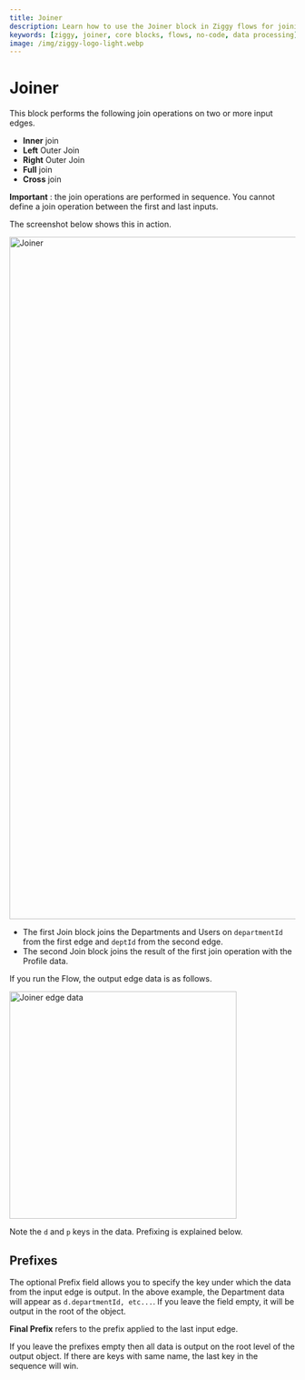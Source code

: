 ```yaml
---
title: Joiner
description: Learn how to use the Joiner block in Ziggy flows for joining multiple data streams. Complete guide with examples and configuration options.
keywords: [ziggy, joiner, core blocks, flows, no-code, data processing]
image: /img/ziggy-logo-light.webp
---
```


# Joiner

This block performs the following join operations on two or more input edges.

- **Inner** join
- **Left** Outer Join
- **Right** Outer Join
- **Full** join
- **Cross** join

**Important** : the join operations are performed in sequence. You cannot define a join operation between the first and last inputs.

The screenshot below shows this in action.

<img src="/img/flows/blocks/core/joiner/joiner-flow-example.png" alt="Joiner" width="1200" />

- The first Join block joins the Departments and Users on `departmentId` from the first edge and `deptId` from the second edge.
- The second Join block joins the result of the first join operation with the Profile data. 

If you run the Flow, the output edge data is as follows.

<img src="/img/flows/blocks/core/joiner/joiner-edge-data.png" alt="Joiner edge data" width="400" />

Note the `d` and `p` keys in the data. Prefixing is explained below.

## Prefixes
The optional Prefix field allows you to specify the key under which the data from the input edge is output. In the above example, 
the Department data will appear as `d.departmentId, etc...`. If you leave the field empty, it will be output in the root of the object.

**Final Prefix** refers to the prefix applied to the last input edge.

If you leave the prefixes empty then all data is output on the root level of the output object. If there are keys with same name, 
the last key in the sequence will win.




